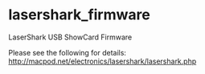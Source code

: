 lasershark_firmware
===================

LaserShark USB ShowCard Firmware

Please see the following for details:
http://macpod.net/electronics/lasershark/lasershark.php
